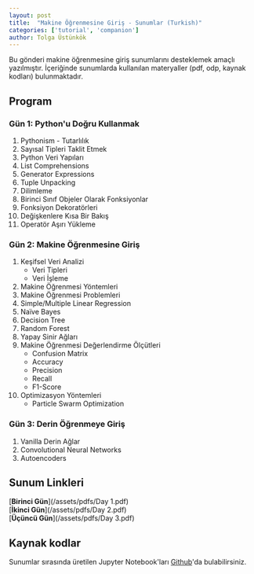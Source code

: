 ```yaml
---
layout: post
title:  "Makine Öğrenmesine Giriş - Sunumlar (Turkish)"
categories: ['tutorial', 'companion']
author: Tolga Üstünkök
---
```


Bu gönderi makine öğrenmesine giriş sunumlarını desteklemek amaçlı yazılmıştır. İçeriğinde sunumlarda kullanılan materyaller (pdf, odp, kaynak kodları) bulunmaktadır.

## Program
### Gün 1: Python'u Doğru Kullanmak
1. Pythonism - Tutarlılık
2. Sayısal Tipleri Taklit Etmek
3. Python Veri Yapıları
4. List Comprehensions
5. Generator Expressions
6. Tuple Unpacking
7. Dilimleme
8. Birinci Sınıf Objeler Olarak Fonksiyonlar
9. Fonksiyon Dekoratörleri
10. Değişkenlere Kısa Bir Bakış
11. Operatör Aşırı Yükleme

### Gün 2: Makine Öğrenmesine Giriş
1. Keşifsel Veri Analizi
    * Veri Tipleri
    * Veri İşleme
2. Makine Öğrenmesi Yöntemleri
3. Makine Öğrenmesi Problemleri
4. Simple/Multiple Linear Regression
5. Naïve Bayes
6. Decision Tree
7. Random Forest
8. Yapay Sinir Ağları
9. Makine Öğrenmesi Değerlendirme Ölçütleri
    * Confusion Matrix
    * Accuracy
    * Precision
    * Recall
    * F1-Score
10. Optimizasyon Yöntemleri
    * Particle Swarm Optimization

### Gün 3: Derin Öğrenmeye Giriş
1. Vanilla Derin Ağlar
2. Convolutional Neural Networks
3. Autoencoders

## Sunum Linkleri
[**Birinci Gün**](/assets/pdfs/Day 1.pdf)  
[**İkinci Gün**](/assets/pdfs/Day 2.pdf)  
[**Üçüncü Gün**](/assets/pdfs/Day 3.pdf)

## Kaynak kodlar
Sunumlar sırasında üretilen Jupyter Notebook'ları [Github](https://github.com/tustunkok/tbd-demos)'da bulabilirsiniz.